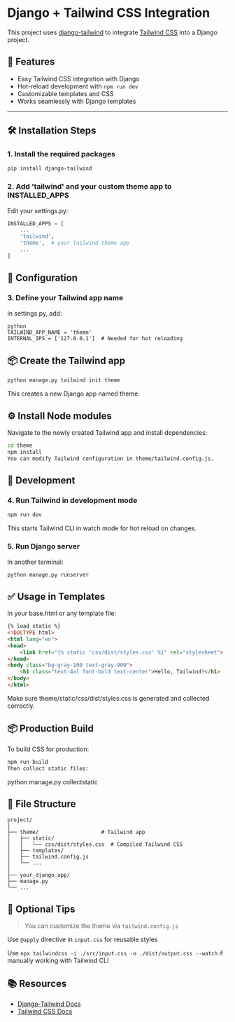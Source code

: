 # Django + Tailwind CSS Integration

This project uses [django-tailwind](https://github.com/timonweb/django-tailwind) to integrate [Tailwind CSS](https://tailwindcss.com/) into a Django project.

## 🚀 Features

- Easy Tailwind CSS integration with Django
- Hot-reload development with `npm run dev`
- Customizable templates and CSS
- Works seamlessly with Django templates

---

## 🛠️ Installation Steps

### 1. Install the required packages

```bash
pip install django-tailwind
```

### 2. Add 'tailwind' and your custom theme app to INSTALLED_APPS

Edit your settings.py:

```python
INSTALLED_APPS = [
    ...
    'tailwind',
    'theme',  # your Tailwind theme app
    ...
]
```

## 🧾 Configuration
### 3. Define your Tailwind app name
In settings.py, add:
```
python
TAILWIND_APP_NAME = 'theme'
INTERNAL_IPS = ['127.0.0.1']  # Needed for hot reloading
```

## 📦 Create the Tailwind app
```bash
python manage.py tailwind init theme
```
This creates a new Django app named theme.

## ⚙️ Install Node modules
Navigate to the newly created Tailwind app and install dependencies:

```bash
cd theme
npm install
You can modify Tailwind configuration in theme/tailwind.config.js.
```

## 👷 Development
### 4. Run Tailwind in development mode
```bash
npm run dev
```
This starts Tailwind CLI in watch mode for hot reload on changes.

### 5. Run Django server
In another terminal:

```bash
python manage.py runserver
```

## ✅ Usage in Templates
In your base.html or any template file:

``` html
{% load static %}
<!DOCTYPE html>
<html lang="en">
<head>
    <link href="{% static 'css/dist/styles.css' %}" rel="stylesheet">
</head>
<body class="bg-gray-100 text-gray-900">
    <h1 class="text-4xl font-bold text-center">Hello, Tailwind!</h1>
</body>
</html>
```

Make sure theme/static/css/dist/styles.css is generated and collected correctly.

## 📦 Production Build
To build CSS for production:

```bash
npm run build
Then collect static files:
```
python manage.py collectstatic

## 📁 File Structure
```
project/
│
├── theme/                    # Tailwind app
│   ├── static/
│   │   └── css/dist/styles.css  # Compiled Tailwind CSS
│   ├── templates/
│   ├── tailwind.config.js
│   └── ...
│
├── your_django_app/
├── manage.py
└── ...
``` 

## 🧹 Optional Tips
> You can customize the theme via `tailwind.config.js`

Use `@apply` directive in `input.css` for reusable styles

Use `npx tailwindcss -i ./src/input.css -o ./dist/output.css --watch` if manually working with Tailwind CLI

## 📚 Resources
- [Django-Tailwind Docs](https://django-tailwind.readthedocs.io/)
- [Tailwind CSS Docs](https://tailwindcss.com/docs/installation)